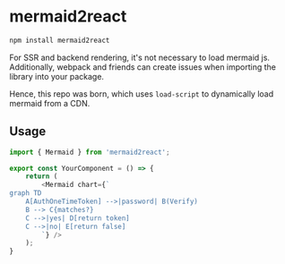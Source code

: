 # mermaid2react

```sh
npm install mermaid2react
```

For SSR and backend rendering, it's not necessary to load mermaid js. Additionally, webpack and friends can create issues when importing the library into your package.

Hence, this repo was born, which uses `load-script` to dynamically load mermaid from a CDN.

## Usage 

```js
import { Mermaid } from 'mermaid2react';

export const YourComponent = () => {
    return (
        <Mermaid chart={`
graph TD
    A[AuthOneTimeToken] -->|password| B(Verify)
    B --> C{matches?}
    C -->|yes| D[return token]
    C -->|no| E[return false]
        `} />
    );
}
```